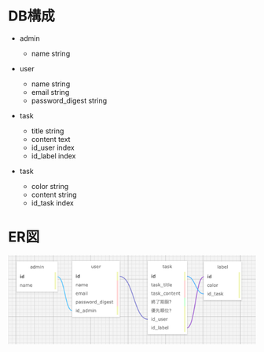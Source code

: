 # DB構成

* admin
    * name string

* user
    - name string
    - email string
    - password_digest string

* task
    - title string
    - content text
    - id_user index
    - id_label index

* task
    - color string
    - content string
    - id_task index

# ER図
![ER図](https://github.com/takayuki-takahashi-dic/manyou/blob/master/docs/ermap_1.png)
